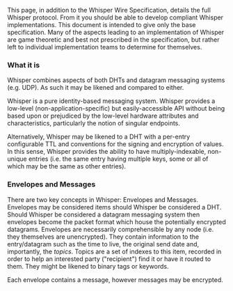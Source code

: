 This page, in addition to the Whisper Wire Specification, details the full Whisper protocol. From it you should be able to develop compliant Whisper implementations. This document is intended to give only the base specification. Many of the aspects leading to an implementation of Whisper are game theoretic and best not prescribed in the specification, but rather left to individual implementation teams to determine for themselves.

### What it is

Whisper combines aspects of both DHTs and datagram messaging systems (e.g. UDP). As such it may be likened and compared to either.

Whisper is a pure identity-based messaging system. Whisper provides a low-level (non-application-specific) but easily-accessible API without being based upon or prejudiced by the low-level hardware attributes and characteristics, particularly the notion of singular endpoints.

Alternatively, Whisper may be likened to a DHT with a per-entry configurable TTL and conventions for the signing and encryption of values. In this sense, Whisper provides the ability to have multiply-indexable, non-unique entries (i.e. the same entry having multiple keys, some or all of which may be the same as other entries).

### Envelopes and Messages

There are two key concepts in Whisper: Envelopes and Messages. Envelopes may be considered items should Whisper be considered a DHT. Should Whisper be considered a datagram messaging system then envelopes become the packet format which house the potentially encrypted datagrams. Envelopes are necessarily comprehensible by any node (i.e. they themselves are unencrypted). They contain information to the entry/datagram such as the time to live, the original send date and, importantly, the *topics*. Topics are a set of indexes to this item, recorded in order to help an interested party ("recipient") find it or have it routed to them. They might be likened to binary tags or keywords.

Each envelope contains a message, however messages may be encrypted.





